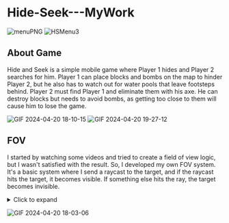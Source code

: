 # Hide-Seek---MyWork

![menuPNG](https://github.com/Bedirhan233/Hide-Seek---MyWork/assets/114574131/9ad23036-2024-45e8-aafd-b56209dfb5c5)
![HSMenu3](https://github.com/Bedirhan233/Hide-Seek---MyWork/assets/114574131/53235927-d982-451f-aa95-0f1093b4148e)


## About Game
Hide and Seek is a simple mobile game where Player 1 hides and Player 2 searches for him. Player 1 can place blocks and bombs on the map to hinder Player 2, but he also has to watch out for water pools that leave footsteps behind. Player 2 must find Player 1 and eliminate them with his axe. He can destroy blocks but needs to avoid bombs, as getting too close to them will cause him to lose the game.

![GIF 2024-04-20 18-10-15](https://github.com/Bedirhan233/Hide-Seek---MyWork/assets/114574131/c69f72c3-c221-4c9d-922e-0978d79036f0) ![GIF 2024-04-20 19-27-12](https://github.com/Bedirhan233/Hide-Seek---MyWork/assets/114574131/c573d1ea-9bb0-4c05-be8c-e4c76ea6defc)



## FOV
I started by watching some videos and tried to create a field of view logic, but I wasn't satisfied with the result. So, I developed my own FOV system. It's a basic system where I send a raycast to the target, and if the raycast hits the target, it becomes visible. If something else hits the ray, the target becomes invisible.

<details>
  <summary>Click to expand</summary>
  
```csharp
private void CheckTargetObjectRaycast(GameObject target)
{
    directionTarget = target.transform.position - eyes.transform.position;
    directionTarget.Normalize();
    distanceToTarget = Vector2.Distance(eyes.transform.position, target.transform.position);

    if (sendRaycast)
    {
        RaycastHit2D hitObject = Physics2D.Raycast(eyes.transform.position, directionTarget, distanceToTarget, blockadingToSeeObject);

        if (hitObject.collider != null)
        {
            if (hitObject.collider != null)
            {
                for (int i = 0; i < objectsThatBlocksTag.Length; i++)
                {
                    if (hitObject.collider.CompareTag(objectsThatBlocksTag[i]))
                    {
                        hitBlock = true;
                        canSeePlayer = false;
                        target.GetComponent<HideObjectFOV>().canSeeTheObject = false;
                    }
                }
            }
            else
            {
                hitBlock = false;
            }

        }
        else
        {
            target.GetComponent<HideObjectFOV>().canSeeTheObject = true;
        }
    }
    else
    {
        target.GetComponent<HideObjectFOV>().canSeeTheObject = false;
    }
}

```
</details>


![GIF 2024-04-20 18-03-06](https://github.com/Bedirhan233/Hide-Seek---MyWork/assets/114574131/07e56703-2ef3-4c20-ba0d-19618d96af11)


